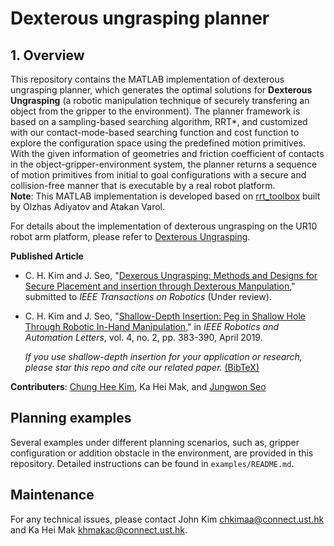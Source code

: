 # Dexterous ungrasping planner
## 1. Overview
This repository contains the MATLAB implementation of dexterous ungrasping planner, which generates the optimal solutions for **Dexterous Ungrasping** (a robotic manipulation technique of securely transfering an object from the gripper to the environment). The planner framework is based on a sampling-based searching algorithm, RRT*, and customized with our contact-mode-based searching function and cost function to explore the configuration space using the predefined motion primitives. With the given information of geometries and friction coefficient of contacts in the object-gripper-environment system, the planner returns a sequence of motion primitives from initial to goal configurations with a secure and collision-free manner that is executable by a real robot platform.  
**Note**: This MATLAB implementation is developed based on [rrt_toolbox](https://github.com/olzhas/rrt_toolbox) built by Olzhas Adiyatov and Atakan Varol.

For details about the implementation of dexterous ungrasping on the UR10 robot arm platform, please refer to [Dexterous Ungrasping](https://github.com/HKUST-RML/shallow_depth_insertion).

**Published Article**

- C. H. Kim and J. Seo, "[Dexerous Ungrasping: Methods and Designs for Secure Placement and insertion through Dexterous Manpulation]()," submitted to *IEEE Transactions on Robotics* (Under review). 

- C. H. Kim and J. Seo, "[Shallow-Depth Insertion: Peg in Shallow Hole Through Robotic In-Hand Manipulation](https://ieeexplore.ieee.org/document/8598749)," in *IEEE Robotics and Automation Letters*, vol. 4, no. 2, pp. 383-390, April 2019.

    *If you use shallow-depth insertion for your application or research, please star this repo and cite our related paper.* [(BibTeX)](files/BibTeX.txt)

**Contributers**: [Chung Hee Kim](https://sites.google.com/view/chjohnkim/home), Ka Hei Mak, and [Jungwon Seo](http://junseo.people.ust.hk/) 

## Planning examples
Several examples under different planning scenarios, such as, gripper configuration or addition obstacle in the environment, are provided in this repository. Detailed instructions can be found in `examples/README.md`.

## Maintenance
For any technical issues, please contact John Kim [chkimaa@connect.ust.hk]() and Ka Hei Mak [khmakac@connect.ust.hk]().
